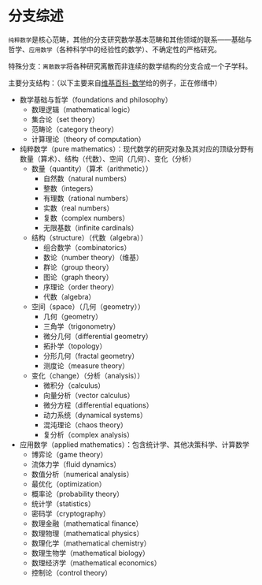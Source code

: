 
# 分支综述

`纯粹数学`是核心范畴，其他的分支研究数学基本范畴和其他领域的联系——基础与哲学、`应用数学`（各种科学中的经验性的数学）、不确定性的严格研究。

特殊分支：`离散数学`将各种研究离散而非连续的数学结构的分支合成一个子学科。

主要分支结构：（以下主要来自[维基百科-数学](https://en.wikipedia.org/wiki/Mathematics)给的例子，正在修缮中）

- 数学基础与哲学（foundations and philosophy）
    - 数理逻辑（mathematical logic）
    - 集合论（set theory）
    - 范畴论（category theory）
    - 计算理论（theory of computation）
- 纯粹数学（pure mathematics）：现代数学的研究对象及其对应的顶级分野有数量（算术）、结构（代数）、空间（几何）、变化（分析）
    - 数量（quantity）（算术（arithmetic））
        - 自然数（natural numbers）
        - 整数（integers）
        - 有理数（rational numbers）
        - 实数（real numbers）
        - 复数（complex numbers）
        - 无限基数（infinite cardinals）
    - 结构（structure）（代数（algebra））
        - 组合数学（combinatorics）
        - 数论（number theory）（维基）
        - 群论（group theory）
        - 图论（graph theory）
        - 序理论（order theory）
        - 代数（algebra）
    - 空间（space）（几何（geometry））
        - 几何（geometry）
        - 三角学（trigonometry）
        - 微分几何（differential geometry）
        - 拓扑学（topology）
        - 分形几何（fractal geometry）
        - 测度论（measure theory）
    - 变化（change）（分析（analysis））
        - 微积分（calculus）
        - 向量分析（vector calculus）
        - 微分方程（differential equations）
        - 动力系统（dynamical systems）
        - 混沌理论（chaos theory）
        - 复分析（complex analysis）
- 应用数学（applied mathematics）：包含统计学、其他决策科学、计算数学
    - 博弈论（game theory）
    - 流体力学（fluid dynamics）
    - 数值分析（numerical analysis）
    - 最优化（optimization）
    - 概率论（probability theory）
    - 统计学（statistics）
    - 密码学（cryptography）
    - 数理金融（mathematical finance）
    - 数理物理（mathematical physics）
    - 数理化学（mathematical chemistry）
    - 数理生物学（mathematical biology）
    - 数理经济学（mathematical economics）
    - 控制论（control theory）
